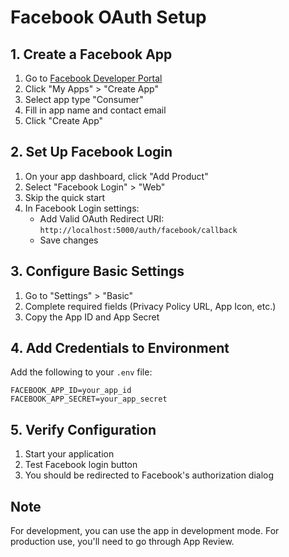 # Facebook OAuth Setup

## 1. Create a Facebook App
1. Go to [Facebook Developer Portal](https://developers.facebook.com/)
2. Click "My Apps" > "Create App"
3. Select app type "Consumer" 
4. Fill in app name and contact email
5. Click "Create App"

## 2. Set Up Facebook Login
1. On your app dashboard, click "Add Product"
2. Select "Facebook Login" > "Web"
3. Skip the quick start
4. In Facebook Login settings:
   - Add Valid OAuth Redirect URI: `http://localhost:5000/auth/facebook/callback`
   - Save changes

## 3. Configure Basic Settings
1. Go to "Settings" > "Basic"
2. Complete required fields (Privacy Policy URL, App Icon, etc.)
3. Copy the App ID and App Secret

## 4. Add Credentials to Environment
Add the following to your `.env` file:
```
FACEBOOK_APP_ID=your_app_id
FACEBOOK_APP_SECRET=your_app_secret
```

## 5. Verify Configuration
1. Start your application
2. Test Facebook login button
3. You should be redirected to Facebook's authorization dialog

## Note
For development, you can use the app in development mode. For production use, you'll need to go through App Review. 
